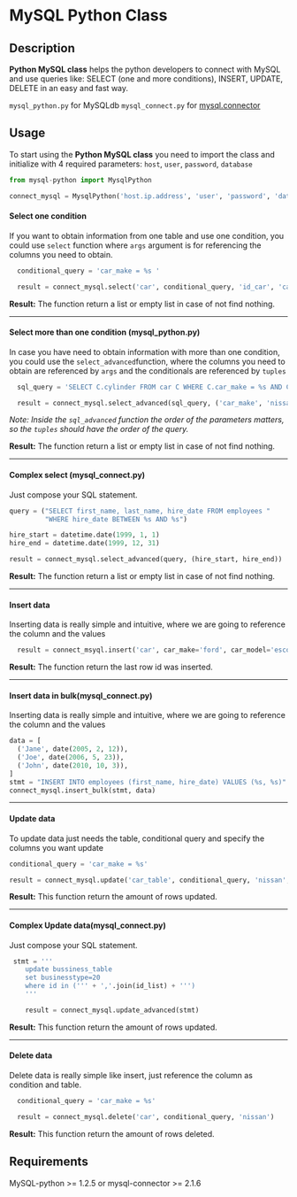 MySQL Python Class
===========

## Description

**Python MySQL class** helps the python developers to connect with MySQL and use queries like: SELECT (one and more conditions), INSERT, UPDATE, DELETE in an easy and fast way.

`mysql_python.py` for MySQLdb
`mysql_connect.py` for [mysql.connector](https://dev.mysql.com/doc/connector-python/en/)

## Usage

To start using the **Python MySQL class** you need to import the class and initialize with 4 required parameters: `host`, `user`, `password`, `database`

```python
from mysql-python import MysqlPython

connect_mysql = MysqlPython('host.ip.address', 'user', 'password', 'database')
```

#### Select one condition

If you want to obtain information from one table and use one condition, you could use `select` function where `args` argument is for referencing the columns you need to obtain.

```python
  conditional_query = 'car_make = %s '

  result = connect_mysql.select('car', conditional_query, 'id_car', 'car_text', car_make='nissan')
```

**Result:**
  The function return a list or empty list in case of not find nothing.

---

#### Select more than one condition (mysql_python.py)

In case you have need to obtain information with more than one condition, you could use the `select_advanced`function, where the columns you need to obtain are referenced by `args` and the conditionals are referenced by `tuples`

```python
  sql_query = 'SELECT C.cylinder FROM car C WHERE C.car_make = %s AND C.car_model = %s'

  result = connect_mysql.select_advanced(sql_query, ('car_make', 'nissan'),('car_model','altima'))
```

*Note: Inside the `sql_advanced` function the order of the parameters matters, so the `tuples` should have the order of the query.*

**Result:**
  The function return a list or empty list in case of not find nothing.

---

#### Complex select (mysql_connect.py)

Just compose your SQL statement.

```python
query = ("SELECT first_name, last_name, hire_date FROM employees "
         "WHERE hire_date BETWEEN %s AND %s")

hire_start = datetime.date(1999, 1, 1)
hire_end = datetime.date(1999, 12, 31)

result = connect_mysql.select_advanced(query, (hire_start, hire_end))
```

**Result:**
  The function return a list or empty list in case of not find nothing.

---

#### Insert data

Inserting data is really simple and intuitive, where we are going to reference the column and the values

```python
  result = connect_msyql.insert('car', car_make='ford', car_model='escort', car_year='2005')
```

**Result:**
The function return the last row id was inserted.

---

#### Insert data in bulk(mysql_connect.py)

Inserting data is really simple and intuitive, where we are going to reference the column and the values

```python
data = [
  ('Jane', date(2005, 2, 12)),
  ('Joe', date(2006, 5, 23)),
  ('John', date(2010, 10, 3)),
]
stmt = "INSERT INTO employees (first_name, hire_date) VALUES (%s, %s)"
connect_mysql.insert_bulk(stmt, data)
```

---

#### Update data

To update data just needs the table, conditional query and specify the columns you want update

```python
conditional_query = 'car_make = %s'

result = connect_mysql.update('car_table', conditional_query, 'nissan', car_model='escort', car_year='2005')
```

**Result:**
This function return the amount of rows updated.

---

#### Complex Update data(mysql_connect.py)

Just compose your SQL statement.

```python
 stmt = '''
    update bussiness_table
    set businesstype=20 
    where id in (''' + ','.join(id_list) + ''')
    '''

    result = connect_mysql.update_advanced(stmt)
```

**Result:**
This function return the amount of rows updated.

---

#### Delete data

Delete data is really simple like insert, just reference the column as condition and table.

```python
  conditional_query = 'car_make = %s'

  result = connect_mysql.delete('car', conditional_query, 'nissan')
```

**Result:**
This function return the amount of rows deleted.

## Requirements

MySQL-python >= 1.2.5 or mysql-connector >= 2.1.6
